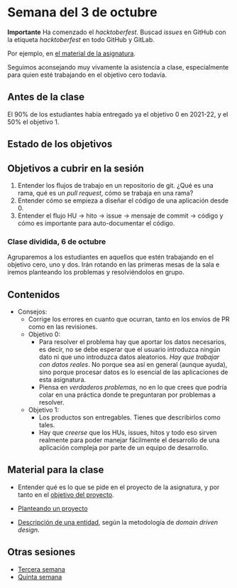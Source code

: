 # Semana del 3 de octubre

**Importante** Ha comenzado el *hacktoberfest*. Buscad *issues* en GitHub con la
etiqueta *hacktoberfest* en todo GitHub y GitLab.

Por ejemplo, en [el material de la asignatura](https://github.com/JJ/IV).

Seguimos aconsejando muy vivamente la asistencia a clase, especialmente para
quien esté trabajando en el objetivo cero todavía.

## Antes de la clase

El 90% de los estudiantes había entregado ya el objetivo 0 en 2021-22, y el 50%
el objetivo 1.

## Estado de los objetivos


## Objetivos a cubrir en la sesión

1. Entender los flujos de trabajo en un repositorio de git. ¿Qué es una rama,
   qué es un *pull request*, cómo se trabaja en una rama?
1. Entender cómo se empieza a diseñar el código de una aplicación desde 0.
2. Entender el flujo HU → hito → issue → mensaje de commit → código y cómo es
   importante para auto-documentar el código.

### Clase dividida, 6 de octubre

Agruparemos a los estudiantes en aquellos que estén trabajando en el objetivo
  cero, uno y dos. Irán
  rotando en las primeras mesas de la sala e iremos planteando los problemas y
  resolviéndolos en grupo.

## Contenidos

* Consejos:
  * Corrige los errores en cuanto que ocurran, tanto en los envíos de PR como en
    las revisiones.
  * Objetivo 0:
    * Para resolver el problema hay que aportar los datos necesarios, es decir,
      no se debe esperar que el usuario introduzca ningún dato ni que uno
      introduzca datos aleatorios. *Hay que trabajar con datos reales*. No porque
      sea así en general (aunque ayuda), sino porque procesar datos es lo
      esencial de las aplicaciones de esta asignatura.
    * Piensa en *verdaderos problemas*, no en lo que crees que podría colar en
      una práctica donde te preguntaran por problemas a resolver.
  * Objetivo 1:
    * Los productos son entregables. Tienes que describirlos como tales.
    * Hay que *creerse* que los HUs, issues, hitos y todo eso sirven realmente
      para poder manejar fácilmente el desarrollo de una aplicación compleja por
      parte de un equipo de desarrollo.

## Material para la clase

* Entender qué es lo que se pide en el proyecto de la asignatura, y
  por tanto en el
  [objetivo del
  proyecto](http://jj.github.io/IV/documentos/proyecto/1.Infraestructura).

* [Planteando un proyecto](https://jj.github.io/curso-tdd/temas/ddd.html)
* [Descripción de una
  entidad](https://jj.github.io/IV/documentos/proyecto/2.Entidad), según la
  metodología de *domain driven design*.
  
## Otras sesiones

* [Tercera semana](semana-03.md)
* [Quinta semana](semana-05.md)
